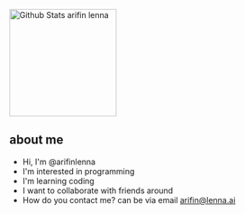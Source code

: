 <p>
  <a href="https://github.com/arifinlenna">
    <img
         src="https://github-readme-stats.vercel.app/api?username=arifinlenna&show_icons=true&theme=darcula"
         alt="Github Stats arifin lenna"
         align="center"
         height="190"
     />
  </a>
</p>

## about me
- Hi, I'm @arifinlenna
- I'm interested in programming
- I'm learning coding
- I want to collaborate with friends around
- How do you contact me? can be via email arifin@lenna.ai

<!---
arifinlenna/arifinlenna is a dedicated repository because `README.md` (this file) appears in your GitHub profile.
You can click the Preview link to see your changes.
--->
